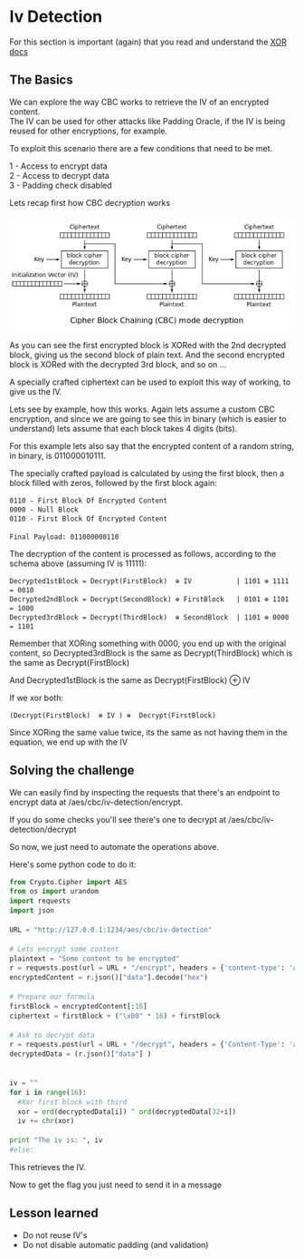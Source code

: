 # Iv Detection

For this section is important (again) that you read and understand the [XOR docs](xor)

## The Basics

We can explore the way CBC works to retrieve the IV of an encrypted content.   
The IV can be used for other attacks like Padding Oracle, if the IV is being reused for other encryptions, for example.

To exploit this scenario there are a few conditions that need to be met.

1 - Access to encrypt data  
2 - Access to decrypt data  
3 - Padding check disabled


Lets recap first how CBC decryption works

![CBC Decryption](img/cbc_decrypt.png "CBC Decryption")

As you can see the first encrypted block is XORed with the 2nd decrypted block, giving us the second block of plain text. And the second encrypted block is XORed with the decrypted 3rd block, and so on ...


A specially crafted ciphertext can be used to exploit this way of working, to give us the IV. 

Lets see by example, how this works. Again lets assume a custom CBC  encryption, and since we are going to see this in binary (which is easier to understand) lets assume that each block takes 4 digits (bits).



For this example lets also say that the encrypted content of a random string, in binary, is 011000010111.

The specially crafted payload is calculated by using the first block, then a block filled with zeros, followed by the first block again:

```
0110 - First Block Of Encrypted Content
0000 - Null Block
0110 - First Block Of Encrypted Content

Final Payload: 011000000110
```

The decryption of the content is processed as follows, according to the schema above (assuming IV is 11111):

```
Decrypted1stBlock = Decrypt(FirstBlock)  ⊕ IV           | 1101 ⊕ 1111 = 0010
Decrypted2ndBlock = Decrypt(SecondBlock) ⊕ FirstBlock   | 0101 ⊕ 1101 = 1000
Decrypted3rdBlock = Decrypt(ThirdBlock)  ⊕ SecondBlock  | 1101 ⊕ 0000 = 1101
```



Remember that XORing something with 0000, you end up with the original content, so Decrypted3rdBlock is the same as Decrypt(ThirdBlock) which is the same as Decrypt(FirstBlock)

And Decrypted1stBlock is the same as Decrypt(FirstBlock) ⊕ IV 


If we xor both: 
```
(Decrypt(FirstBlock)  ⊕ IV ) ⊕  Decrypt(FirstBlock)
```

Since XORing the same value twice, its the same as not having them in the equation, we end up with the IV



## Solving the challenge

We can easily find by inspecting the requests that there's an endpoint to encrypt data at /aes/cbc/iv-detection/encrypt.

If you do some checks you'll see there's one to decrypt at /aes/cbc/iv-detection/decrypt

So now, we just need to automate the operations above.  

Here's some python code to do it:

```python
from Crypto.Cipher import AES
from os import urandom
import requests 
import json

URL = "http://127.0.0.1:1234/aes/cbc/iv-detection"

# Lets encrypt some content
plaintext = "Some content to be encrypted"
r = requests.post(url = URL + "/encrypt", headers = {'content-type': 'application/json'}, data = json.dumps({"data": plaintext}) )
encryptedContent = r.json()["data"].decode("hex")

# Prepare our formula
firstBlock = encryptedContent[:16]
ciphertext = firstBlock + ("\x00" * 16) + firstBlock

# Ask to decrypt data
r = requests.post(url = URL + "/decrypt", headers = {'Content-Type': 'application/json'}, data = json.dumps({"data": ciphertext.encode("hex")})) 
decryptedData = (r.json()["data"] )


iv = ""
for i in range(16):
  #Xor first block with third
  xor = ord(decryptedData[i]) ^ ord(decryptedData[32+i])
  iv += chr(xor)

print "The iv is: ", iv
#else:

```

This retrieves the IV.

Now to get the flag you just need to send it in a message

## Lesson learned

* Do not reuse IV's
* Do not disable automatic padding (and validation)